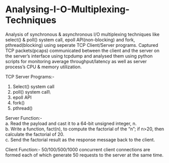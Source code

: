 # Analysing-I-O-Multiplexing-Techniques
Analysis of synchronous &amp; asynchronous I/O multiplexing techniques like select() & poll() system call, epoll API(non-blocking) and fork, pthread(blocking) using seperate TCP Client/Server programs. Captured TCP packets(pcaps) communicated between the client and the server on the server’s interface using tcpdump and analysed them using python scripts for monitoring average throughput/latency as well as server process’s CPU & memory utilization.

TCP Server Programs:-
1. Select() system call
2. poll() system call\
3. epoll API
4. fork()
5. pthread()

Server Function:-  
a. Read the payload and cast it to a 64-bit unsigned integer, n.  
b. Write a function, fact(n), to compute the factorial of the “n”; if n>20, then calculate
the factorial of 20.  
c. Send the factorial result as the response message back to the client.  

Client Function:-
50/100/500/1000 concurrent client connections are formed each of which generate 50 requests to the server at the same time.
